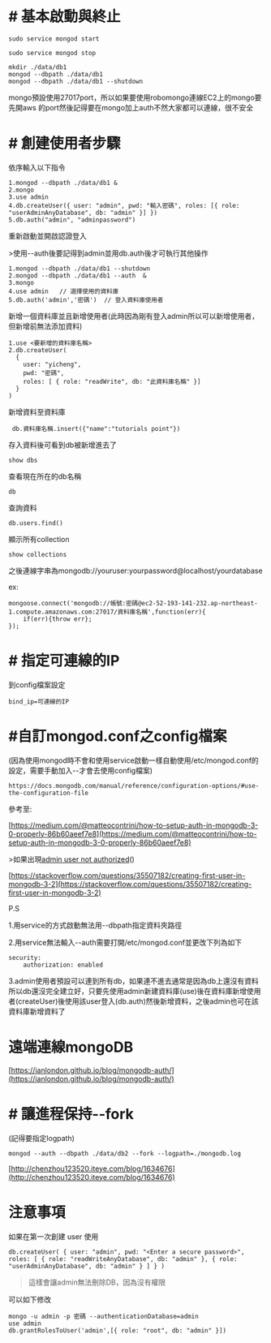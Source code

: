 # \# 基本啟動與終止

```
sudo service mongod start
```

```
sudo service mongod stop
```

```
mkdir ./data/db1  
mongod --dbpath ./data/db1
mongod --dbpath ./data/db1 --shutdown
```

mongo預設使用27017port，所以如果要使用robomongo連線EC2上的mongo要先開aws 的port然後記得要在mongo加上auth不然大家都可以連線，很不安全

# \# 創建使用者步驟

依序輸入以下指令

```
1.mongod --dbpath ./data/db1 &
2.mongo
3.use admin
4.db.createUser({ user: "admin", pwd: "輸入密碼", roles: [{ role: "userAdminAnyDatabase", db: "admin" }] })
5.db.auth("admin", "adminpassword")
```

重新啟動並開啟認證登入

&gt;使用--auth後要記得到admin並用db.auth後才可執行其他操作

```
1.mongod --dbpath ./data/db1 --shutdown
2.mongod --dbpath ./data/db1 --auth  &
3.mongo
4.use admin   // 選擇使用的資料庫
5.db.auth('admin','密碼')  // 登入資料庫使用者
```

新增一個資料庫並且新增使用者\(此時因為剛有登入admin所以可以新增使用者，但新增前無法添加資料\)

```
1.use <要新增的資料庫名稱>
2.db.createUser(
  {
    user: "yicheng",
    pwd: "密碼",
    roles: [ { role: "readWrite", db: "此資料庫名稱" }]
  }
)
```

新增資料至資料庫

```
 db.資料庫名稱.insert({"name":"tutorials point"})
```

存入資料後可看到db被新增進去了

```
show dbs
```

查看現在所在的db名稱

```
db
```

查詢資料

```
db.users.find()
```

顯示所有collection

```
show collections
```

之後連線字串為mongodb://youruser:yourpassword@localhost/yourdatabase

ex:

```
mongoose.connect('mongodb://帳號:密碼@ec2-52-193-141-232.ap-northeast-1.compute.amazonaws.com:27017/資料庫名稱',function(err){
    if(err){throw err};
});
```

# \# 指定可連線的IP

到config檔案設定

```
bind_ip=可連線的IP
```

# \#自訂mongod.conf之config檔案

\(因為使用mongod時不會和使用service啟動一樣自動使用/etc/mongod.conf的設定，需要手動加入--才會去使用config檔案\)

```
https://docs.mongodb.com/manual/reference/configuration-options/#use-the-configuration-file
```

參考至:

[https://medium.com/@matteocontrini/how-to-setup-auth-in-mongodb-3-0-properly-86b60aeef7e8](https://medium.com/@matteocontrini/how-to-setup-auth-in-mongodb-3-0-properly-86b60aeef7e8)

&gt;如果出現[admin user not authorized](https://stackoverflow.com/questions/23943651/mongodb-admin-user-not-authorized)\(\)

[https://stackoverflow.com/questions/35507182/creating-first-user-in-mongodb-3-2](https://stackoverflow.com/questions/35507182/creating-first-user-in-mongodb-3-2)

P.S

1.用service的方式啟動無法用--dbpath指定資料夾路徑

2.用service無法輸入--auth需要打開/etc/mongod.conf並更改下列為如下

```
security:
    authorization: enabled
```

3.admin使用者預設可以連到所有db，如果連不進去通常是因為db上還沒有資料所以db還沒完全建立好，只要先使用admin新建資料庫\(use\)後在資料庫新增使用者\(createUser\)後使用該user登入\(db.auth\)然後新增資料，之後admin也可在該資料庫新增資料了

# 遠端連線mongoDB

[https://ianlondon.github.io/blog/mongodb-auth/](https://ianlondon.github.io/blog/mongodb-auth/)

# \# 讓進程保持--fork

\(記得要指定logpath\)

```
mongod --auth --dbpath ./data/db2 --fork --logpath=./mongodb.log
```

[http://chenzhou123520.iteye.com/blog/1634676](http://chenzhou123520.iteye.com/blog/1634676)



# 注意事項

如果在第一次創建 user 使用

```
db.createUser( { user: "admin", pwd: "<Enter a secure password>", roles: [ { role: "readWriteAnyDatabase", db: "admin" }, { role: "userAdminAnyDatabase", db: "admin" } ] } )
```

> 這樣會讓admin無法刪除DB，因為沒有權限

可以如下修改

```
mongo -u admin -p 密碼 --authenticationDatabase=admin
use admin
db.grantRolesToUser('admin',[{ role: "root", db: "admin" }])
```



